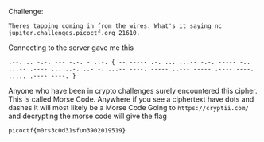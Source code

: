Challenge:
```
Theres tapping coming in from the wires. What's it saying nc jupiter.challenges.picoctf.org 21610.
```

Connecting to the server gave me this
```
.--. .. -.-. --- -.-. - ..-. { -- ----- .-. ... ...-- -.-. ----- -.. ...-- .---- ... ..-. ..- -. ...-- ----. ----- ..--- ----- .---- ----. ..... .---- ----. }
```

Anyone who have been in crypto challenges surely encountered this cipher. This is called Morse Code. Anywhere if you see a ciphertext have dots and dashes it will most likely
be a Morse Code
Going to ```https://cryptii.com/``` and decrypting the morse code will give the flag

```
picoctf{m0rs3c0d31sfun3902019519}
```
